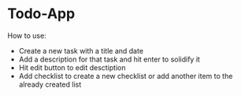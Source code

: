 # Todo-App
How to use:
-   Create a new task with a title and date
-   Add a description for that task and hit enter to solidify it
-   Hit edit button to edit desctiption
-   Add checklist to create a new checklist or add another item to the already created list
